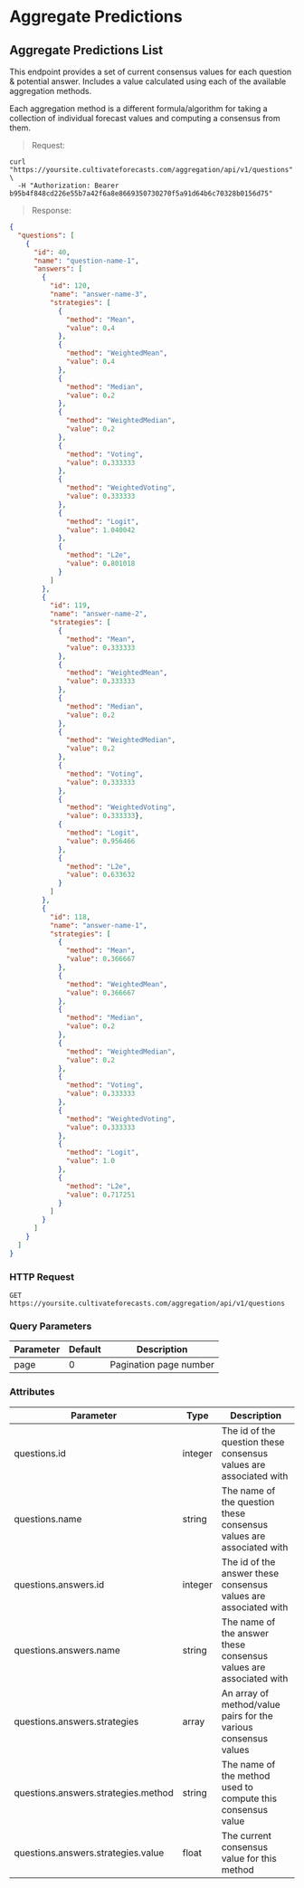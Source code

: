 # Aggregate Predictions

## Aggregate Predictions List

This endpoint provides a set of current consensus values for each question & potential answer. Includes a value calculated using each of the available aggregation methods.

Each aggregation method is a different formula/algorithm for taking a collection of individual forecast values and computing a consensus from them.

> Request:

```shell
curl "https://yoursite.cultivateforecasts.com/aggregation/api/v1/questions" \
  -H "Authorization: Bearer b95b4f848cd226e55b7a42f6a8e8669350730270f5a91d64b6c70328b0156d75"
```

> Response:

```json
{
  "questions": [
    {
      "id": 40,
      "name": "question-name-1",
      "answers": [
        {
          "id": 120,
          "name": "answer-name-3",
          "strategies": [
            {
              "method": "Mean",
              "value": 0.4
            },
            {
              "method": "WeightedMean",
              "value": 0.4
            },
            {
              "method": "Median",
              "value": 0.2
            },
            {
              "method": "WeightedMedian",
              "value": 0.2
            },
            {
              "method": "Voting",
              "value": 0.333333
            },
            {
              "method": "WeightedVoting",
              "value": 0.333333
            },
            {
              "method": "Logit",
              "value": 1.040042
            },
            {
              "method": "L2e",
              "value": 0.801018
            }
          ]
        },
        {
          "id": 119,
          "name": "answer-name-2",
          "strategies": [
            {
              "method": "Mean",
              "value": 0.333333
            },
            {
              "method": "WeightedMean",
              "value": 0.333333
            },
            {
              "method": "Median",
              "value": 0.2
            },
            {
              "method": "WeightedMedian",
              "value": 0.2
            },
            {
              "method": "Voting",
              "value": 0.333333
            },
            {
              "method": "WeightedVoting",
              "value": 0.333333},
            {
              "method": "Logit",
              "value": 0.956466
            },
            {
              "method": "L2e",
              "value": 0.633632
            }
          ]
        },
        {
          "id": 118,
          "name": "answer-name-1",
          "strategies": [
            {
              "method": "Mean",
              "value": 0.366667
            },
            {
              "method": "WeightedMean",
              "value": 0.366667
            },
            {
              "method": "Median",
              "value": 0.2
            },
            {
              "method": "WeightedMedian",
              "value": 0.2
            },
            {
              "method": "Voting",
              "value": 0.333333
            },
            {
              "method": "WeightedVoting",
              "value": 0.333333
            },
            {
              "method": "Logit",
              "value": 1.0
            },
            {
              "method": "L2e",
              "value": 0.717251
            }
          ]
        }
      ]
    }
  ]
}
```

### HTTP Request

`GET https://yoursite.cultivateforecasts.com/aggregation/api/v1/questions`

### Query Parameters

Parameter | Default | Description
--------- | ------- | -----------
page | 0 | Pagination page number

### Attributes

Parameter | Type | Description
--------- | ------- | -----------
questions.id | integer | The id of the question these consensus values are associated with
questions.name | string | The name of the question these consensus values are associated with
questions.answers.id | integer | The id of the answer these consensus values are associated with
questions.answers.name | string | The name of the answer these consensus values are associated with
questions.answers.strategies | array | An array of method/value pairs for the various consensus values
questions.answers.strategies.method | string | The name of the method used to compute this consensus value
questions.answers.strategies.value | float | The current consensus value for this method
